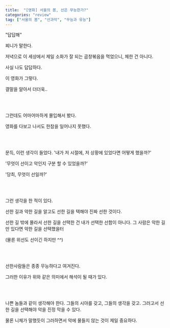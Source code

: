 ```yaml
---
title:  "[영화] 서울의 봄, 선은 무능한가?"
categories: "review"
tag: ["서울의 봄", "선과악", "무능과 유능"]
---
```


"답답해"

찌니가 말한다.

저녁으로 이 세상에서 제일 소화가 잘 되는 곱창볶음을 먹었으니, 체한 건 아니다.

사실 나도 답답하다.

이 영화가 그렇다.

결말을 알아서 더더욱..

<br><br>

그런데도 어마어마하게 몰입해서 봤다.

영화를 다보고 나서도 한참을 일어나지 못했다.

<br><br>

문득, 이런 생각이 들었다. '내가 저 시절에, 저 상황에 있었다면 어떻게 했을까?'

'무엇이 선이고 악인지 구분 할 수 있었을까?'

'당최, 무엇이 선일까?'

<br><br>

그런 생각을 한 적이 있다.

선한 길과 악한 길을 알고도 선한 길을 택해야 진짜 선한 것이다.

선한 길 밖에 몰라서 선한 길을 선택한 건 내가 선택한 선함이 아니다. 그 사람은 악한 길만 있다면 악한 길을 선택했을터

(물론 위선도 선이긴 하지만 ^^)

<br><br>

선한사람들은 종종 무능하다고 여겨진다.

그러한 이유가 위와 같은 의미에서 해석이 될 때가 있다.

<br><br>

나쁜 놈들과 같이 생각해야 한다. 그들의 시야를 갖고, 그들의 생각을 갖고.
그러고서 선한 길을 선택해야 악을 진정 막을 수 있다.

물론 니체가 말했듯이 그러하면서 악에 물들지 않는 것이 제일 중요하다.

